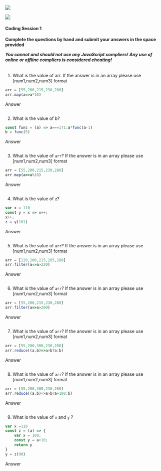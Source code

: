![](https://img.shields.io/badge/MASAI-SPARTANS-red?logo=&style=for-the-badge)

![](https://img.shields.io/badge/WEEK6-DAY1-green)

#### Coding Session 1

**Complete the questions by hand and submit your answers in the space provided**  

***You cannot and should not use any JavaScript compliers! Any use of online or offline compliers is considered cheating!***

#### 
######
1. What is the value of arr. If the answer is in an array please use [num1,num2,num3] format
```javascript
arr = [55,200,215,230,280]
arr.map(a=>a*10)


```
Answer

```

```
2. What is the value of b?
```javascript
const func = (a) => a===1?1:a*func(a-1)
b = func(5)
```
Answer

```

```
3. What is the value of `arr`? If the answer is in an array please use [num1,num2,num3] format

```javascript
arr = [55,200,215,230,280]
arr.map(a=>a%10)
```
Answer

```

```
4. What is the value of `z`?
```javascript
var x = 110
const y = x => x++;
x++;
z = y(101)
```
Answer

```

```
5.  What is the value of `arr`? If the answer is in an array please use [num1,num2,num3] format
```javascript
arr = [220,200,215,205,280]
arr.filter(a=>a>220)
```
Answer

```

```
6.  What is the value of `arr`? If the answer is in an array please use [num1,num2,num3] format
```javascript
arr = [55,200,215,230,280]
arr.filter(a=>a>200)
```
Answer

```

```
7. What is the value of `arr`? If the answer is in an array please use [num1,num2,num3] format
```javascript
arr = [55,200,300,230,280]
arr.reduce((a,b)=>a>b?a:b)
```
Answer

```

```
8.  What is the value of `arr`? If the answer is in an array please use [num1,num2,num3] format
```javascript
arr = [55,200,300,230,280]
arr.reduce((a,b)=>a>b?a+100:b)
```
Answer

```

```
9. What is the value of `x` and `y` ?
```javascript
var x =110
const z = (a) => {
    var x = 100;
    const y = a+10;
    return y
}
y = z(90)

```
Answer

```

```
